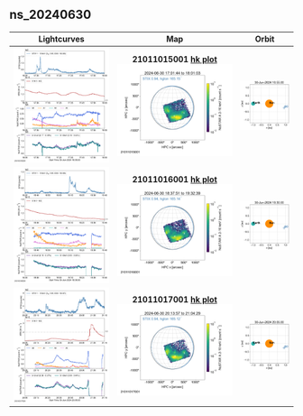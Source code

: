 ## ns_20240630
 
|  Lightcurves |  Map | Orbit |
|:---:|:---:|:---:|
|[![](ltc_20240630_1655_21011015001_ngs.png)](ltc_20240630_1655_21011015001_ngs.png)|**21011015001 [hk plot](hkltc_20240630_1655_21011015001_ngs.png)**<br/>[![](map_20240630_1655_21011015001_ngs.png)](map_20240630_1655_21011015001_ngs.png)|[![](orbeph_20240630_1655_21011015001_ngs.png)](orbeph_20240630_1655_21011015001_ngs.png)|
|[![](ltc_20240630_1830_21011016001_ngs.png)](ltc_20240630_1830_21011016001_ngs.png)|**21011016001 [hk plot](hkltc_20240630_1830_21011016001_ngs.png)**<br/>[![](map_20240630_1830_21011016001_ngs.png)](map_20240630_1830_21011016001_ngs.png)|[![](orbeph_20240630_1830_21011016001_ngs.png)](orbeph_20240630_1830_21011016001_ngs.png)|
|[![](ltc_20240630_2005_21011017001_ngs.png)](ltc_20240630_2005_21011017001_ngs.png)|**21011017001 [hk plot](hkltc_20240630_2005_21011017001_ngs.png)**<br/>[![](map_20240630_2005_21011017001_ngs.png)](map_20240630_2005_21011017001_ngs.png)|[![](orbeph_20240630_2005_21011017001_ngs.png)](orbeph_20240630_2005_21011017001_ngs.png)|
